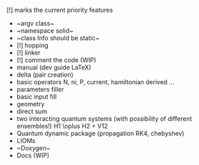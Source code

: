 [!] marks the current priority features
* ~argv class~
* ~namespace solid~
* ~class Info should be static~
* [!] hopping
* [!] linker
* [!] comment the code (WIP)
* manual (dev guide LaTeX)
* delta (pair creation)
* basic operators N, ni, P, current, hamiltonian derived ...
* parameters filler
* basic input fill
* geometry
* direct sum
* two interacting quantum systems (with possibility of different ensembles!) H1 \oplus H2 + V12
* Quantum dynamic package (propagation RK4, chebyshev)
* LIOMs
* ~Doxygen~
* Docs (WIP)
